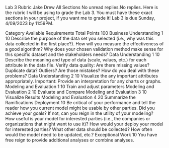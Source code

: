 Lab 3 Rubric
Jake Drew
All Sections
No unread replies.No replies.
Here is the rubric I will be using to grade the Lab 3.  You must have these exact sections in your project, if you want me to grade it!  Lab 3 is due Sunday, 4/09/2023 by 11:59PM.

 

Category 	Available 	Requirements 
Total Points 	100
Business Understanding 1	10	Describe the purpose of the data set you selected (i.e., why was this data collected in the first place?). How will you measure the effectiveness of a good algorithm? Why does your chosen validation method make sense for this specific dataset and the stakeholders needs?
Data Understanding 1	10	Describe the meaning and type of data (scale, values, etc.) for each attribute in the data file. Verify data quality: Are there missing values? Duplicate data? Outliers? Are those mistakes? How do you deal with these problems?
Data Understanding 2	10	Visualize the any important attributes appropriately. Important: Provide an interpretation for any charts or graphs.
Modeling and Evaluation 1	10	Train and adjust parameters
Modeling and Evaluation 2	10	Evaluate and Compare
Modeling and Evaluation 3	10	Visualize Results
Modeling and Evaluation 4	20	Summarize the Ramifications
Deployment 	10	Be critical of your performance and tell the reader how you current model might be usable by other parties. Did you achieve your goals? If not, can you reign in the utility of your modeling? How useful is your model for interested parties (i.e., the companies or organizations that might want to use it)? How would your deploy your model for interested parties? What other data should be collected? How often would the model need to be updated, etc.?
Exceptional Work	10	You have free reign to provide additional analyses or combine analyses.
